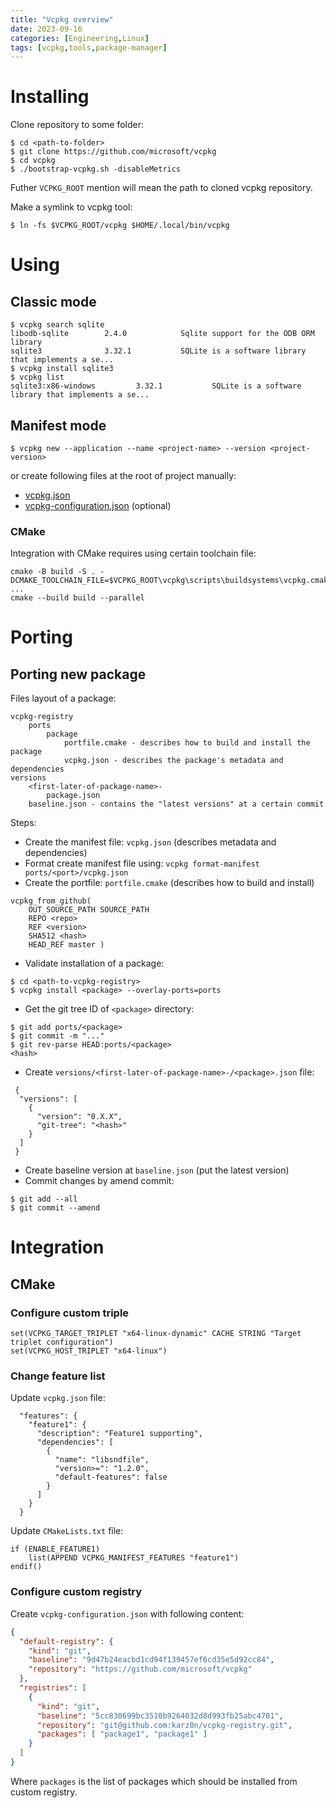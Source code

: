 ```yaml
---
title: "Vcpkg overview"
date: 2023-09-16
categories: [Engineering,Linux]
tags: [vcpkg,tools,package-manager]
---
```

# Installing

Clone repository to some folder:
```
$ cd <path-to-folder>
$ git clone https://github.com/microsoft/vcpkg
$ cd vcpkg
$ ./bootstrap-vcpkg.sh -disableMetrics
```
Futher `VCPKG_ROOT` mention will mean the path to cloned vcpkg repository.

Make a symlink to vcpkg tool:
```
$ ln -fs $VCPKG_ROOT/vcpkg $HOME/.local/bin/vcpkg
```

# Using

## Classic mode

```
$ vcpkg search sqlite
libodb-sqlite        2.4.0            Sqlite support for the ODB ORM library
sqlite3              3.32.1           SQLite is a software library that implements a se...
$ vcpkg install sqlite3
$ vcpkg list
sqlite3:x86-windows         3.32.1           SQLite is a software library that implements a se...
```

## Manifest mode

```shell
$ vcpkg new --application --name <project-name> --version <project-version>
```
or create following files at the root of project manually:
* [vcpkg.json](https://learn.microsoft.com/en-us/vcpkg/reference/vcpkg-json)
* [vcpkg-configuration.json](https://learn.microsoft.com/en-us/vcpkg/reference/vcpkg-configuration-json) (optional)

### CMake

Integration with CMake requires using certain toolchain file:
```
cmake -B build -S . -DCMAKE_TOOLCHAIN_FILE=$VCPKG_ROOT\vcpkg\scripts\buildsystems\vcpkg.cmake
...
cmake --build build --parallel
```

# Porting

## Porting new package

Files layout of a package:
```
vcpkg-registry
    ports
        package
            portfile.cmake - describes how to build and install the package
            vcpkg.json - describes the package's metadata and dependencies
versions
    <first-later-of-package-name>-
        package.json
    baseline.json - contains the "latest versions" at a certain commit
```

Steps:
* Create the manifest file: `vcpkg.json` (describes metadata and dependencies)
* Format create manifest file using: `vcpkg format-manifest ports/<port>/vcpkg.json`
* Create the portfile: `portfile.cmake` (describes how to build and install)
```
vcpkg_from_github(
	OUT_SOURCE_PATH SOURCE_PATH
	REPO <repo>
	REF <version>
	SHA512 <hash>
	HEAD_REF master )
```
* Validate installation of a package:
```
$ cd <path-to-vcpkg-registry>
$ vcpkg install <package> --overlay-ports=ports
```
* Get the git tree ID of `<package>` directory:
```
$ git add ports/<package>
$ git commit -m "..."
$ git rev-parse HEAD:ports/<package>
<hash>
```
* Create `versions/<first-later-of-package-name>-/<package>.json` file:
```
 {
  "versions": [
    {
      "version": "0.X.X",
      "git-tree": "<hash>"
    }
  ]
 }
```
* Create baseline version at `baseline.json` (put the latest version)
* Commit changes by amend commit:
```
$ git add --all
$ git commit --amend
```

# Integration

## CMake

### Configure custom triple

```text
set(VCPKG_TARGET_TRIPLET "x64-linux-dynamic" CACHE STRING "Target triplet configuration")
set(VCPKG_HOST_TRIPLET "x64-linux")
```

### Change feature list

Update `vcpkg.json` file:
```text
  "features": {
    "feature1": {
      "description": "Feature1 supporting",
      "dependencies": [
        {
          "name": "libsndfile",
          "version>=": "1.2.0",
          "default-features": false
        }
      ]
    }
  }
```

Update `CMakeLists.txt` file:
```text
if (ENABLE_FEATURE1)
    list(APPEND VCPKG_MANIFEST_FEATURES "feature1")
endif()
```

### Configure custom registry

Create `vcpkg-configuration.json` with following content:
```json
{
  "default-registry": {
    "kind": "git",
    "baseline": "9d47b24eacbd1cd94f139457ef6cd35e5d92cc84",
    "repository": "https://github.com/microsoft/vcpkg"
  },
  "registries": [
    {
      "kind": "git",
      "baseline": "5cc830699bc3510b9264032d8d993fb25abc4701",
      "repository": "git@github.com:karz0n/vcpkg-registry.git",
      "packages": [ "package1", "package1" ]
    }
  ]
}
```

Where `packages` is the list of packages which should be installed from custom registry.